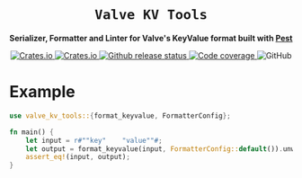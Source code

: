 <div align="center">
  <h1><code>Valve KV Tools</code></h1>
  <p>
    <strong>Serializer, Formatter and Linter for Valve's KeyValue format built with <a href="https://crates.io/crates/pest">Pest</a></strong>
  </p>
  <p style="margin-bottom: 0.5ex;">
    <a href="https://crates.io/crates/valve_kv_tools">
      <img alt="Crates.io" src="https://img.shields.io/crates/d/valve-kv-tools">
    </a>
    <a href="https://crates.io/crates/valve_kv_tools">
      <img alt="Crates.io" src="https://img.shields.io/crates/v/valve-kv-tools">
    </a>
    <a href="https://github.com/Sarrus1/valve-kv-tools/actions/workflows/release.yml">
      <img
        alt="Github release status"
        src="https://github.com/Sarrus1/valve-kv-tools/actions/workflows/release.yml/badge.svg"
      />
    </a>
    <a href="https://codecov.io/gh/Sarrus1/valve-kv-tools" > 
      <img
        alt="Code coverage"
        src="https://codecov.io/gh/Sarrus1/valve-kv-tools/branch/main/graph/badge.svg?token=5T6QQZYPQ6"/> 
    </a>
    <img alt="GitHub" src="https://img.shields.io/github/license/Sarrus1/valve-kv-tools">
  </p>
</div>


# Example

```rust
use valve_kv_tools::{format_keyvalue, FormatterConfig};

fn main() {
    let input = r#""key"    "value""#;
    let output = format_keyvalue(input, FormatterConfig::default()).unwrap();
    assert_eq!(input, output);
}
```